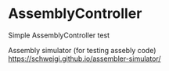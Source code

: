 # AssemblyController
Simple AssemblyController test


Assembly simulator (for testing assebly code)
https://schweigi.github.io/assembler-simulator/
